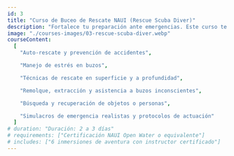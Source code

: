 ```yaml
---
id: 3
title: "Curso de Buceo de Rescate NAUI (Rescue Scuba Diver)"
description: "Fortalece tu preparación ante emergencias. Este curso te forma para prevenir, identificar y manejar incidentes bajo el agua y en superficie, promoviendo el trabajo en equipo y el liderazgo."
image: "./courses-images/03-rescue-scuba-diver.webp"
courseContent:
  [
    "Auto-rescate y prevención de accidentes",

    "Manejo de estrés en buzos",

    "Técnicas de rescate en superficie y a profundidad",

    "Remolque, extracción y asistencia a buzos inconscientes",

    "Búsqueda y recuperación de objetos o personas",

    "Simulacros de emergencia realistas y protocolos de actuación"
  ]
# duration: "Duración: 2 a 3 días"
# requirements: ["Certificación NAUI Open Water o equivalente"]
# includes: ["6 inmersiones de aventura con instructor certificado"]
---
```

